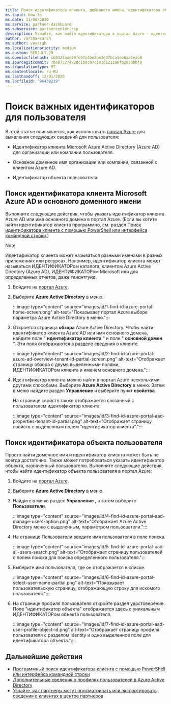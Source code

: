 ```yaml
---
title: Поиск идентификатора клиента, доменного имени, идентификатора объекта пользователя
ms.topic: how-to
ms.date: 11/06/2020
ms.service: partner-dashboard
ms.subservice: partnercenter-csp
description: Узнайте, как найти идентификаторы в портал Azure — идентификатор клиента Azure AD в Организации, доменное имя или идентификатор конкретного объекта пользователя. Для некоторых задач требуются эти сведения.
author: varsha-sarah
ms.author: vavargh
ms.localizationpriority: medium
ms.custom: SEOJULY.20
ms.openlocfilehash: cb0325aae30fe57a4be2be3e37bca1ee6aa1eab8
ms.sourcegitcommit: 7beb7327472dc1b0c07c101d121196fb2830bbf8
ms.translationtype: MT
ms.contentlocale: ru-RU
ms.lasthandoff: 12/01/2020
ms.locfileid: "96439239"
---
```

# <a name="locate-important-ids-for-a-user"></a>Поиск важных идентификаторов для пользователя

В этой статье описывается, как использовать [портал Azure](https://portal.azure.com/) для выявления следующих сведений для пользователя:

- Идентификатор клиента Microsoft Azure Active Directory (Azure AD) для организации или компании пользователя.

- Основное доменное имя организации или компании, связанной с клиентом Azure AD.

- Идентификатор объекта пользователя

## <a name="find-the-microsoft-azure-ad-tenant-id-and-primary-domain-name"></a>Поиск идентификатора клиента Microsoft Azure AD и основного доменного имени

Выполните следующие действия, чтобы указать идентификатор клиента Azure AD или имя основного домена в портал Azure. (Если вы хотите найти идентификатор клиента программно, см. раздел [Поиск идентификатора клиента с помощью PowerShell или интерфейса командной строки](/azure/active-directory/fundamentals/active-directory-how-to-find-tenant.md#find-tenant-id-with-powershell).)

> [!NOTE]
> Идентификатор клиента может называться разными именами в разных приложениях или ресурсах. Например, идентификатор клиента может называться ИДЕНТИФИКАТОРом каталога, клиентом Azure Active Directory (Azure AD), ИДЕНТИФИКАТОРом Microsoft или для определенных отчетов, даже *тенантгуид*.

1. Войдите на [портал Azure](https://portal.azure.com/).

2. Выберите **Azure Active Directory** в меню.

   :::image type="content" source="images/id/1-find-id-azure-portal-home-screen.png" alt-text="Показывает портал Azure выборе параметра Azure Active Directory в меню.":::

3. Откроется страница **обзора** Azure Active Directory. Чтобы найти идентификатор клиента Azure AD или имя основного домена, найдите поле " **идентификатор клиента** " и поле " **основной домен** ". Эти поля отображаются в разделе сведения о клиенте.

   :::image type="content" source="images/id/2-find-id-azure-portal-azure-ad-overview-tenant-id-partial-screen.png" alt-text="Отображает страницу обзора с двумя выделенными полями, ИДЕНТИФИКАТОРом клиента и именем основного домена.":::

4. Идентификатор клиента можно найти в портал Azure несколькими другими способами. Выберите **Azure Active Directory** в меню. Затем в меню найдите раздел **Управление** и выберите пункт **свойства**.

   На странице свойств также отображается связанный с пользователем идентификатор клиента.

   :::image type="content" source="images/id/3-find-id-azure-portal-aad-properties-tenant-id-partial.png" alt-text="Отображает страницу свойств с выделенным полем &quot;идентификатор клиента&quot;.":::

## <a name="find-the-user-object-id"></a>Поиск идентификатора объекта пользователя

Просто найти доменное имя и идентификатор клиента может быть не всегда достаточно. Также может потребоваться указать идентификатор объекта, назначенный пользователю. Выполните следующие действия, чтобы найти идентификатор объекта пользователя в портал Azure:

1. Войдите на [портал Azure](https://portal.azure.com/).

2. Выберите **Azure Active Directory** в меню.

3. Найдите в меню раздел **Управление** , а затем выберите **Пользователи**.

      :::image type="content" source="images/id/4-find-id-azure-portal-aad-manage-users-option.png" alt-text="Отображает Azure Active Directory меню с выделенным, параметром пользователи.":::

4. На странице Пользователи введите имя пользователя в поле поиска.

      :::image type="content" source="images/id/5-find-id-azure-portal-aad-all-users-search.png" alt-text="Отображает страницу пользователей с полем поиска для поиска определенного пользователя.":::

5. Выберите имя пользователя, где он отображается в списке.  

      :::image type="content" source="images/id/6-find-id-azure-portal-select-user-name-partial.png" alt-text="Показывает пользовательскую страницу, отображающую строку для искомого пользователя.":::

6. На странице профиля пользователя откройте раздел удостоверение. Поле "идентификатор объекта" отображается здесь с уникальным ИДЕНТИФИКАТОРом объекта пользователя.

      :::image type="content" source="images/id/7-find-id-azure-portal-aad-user-profile-object-id.png" alt-text="Отображает страницу профиля пользователя с разделом Identity и одно выделенное поле для идентификатора объекта.":::

## <a name="next-steps"></a>Дальнейшие действия

- [Программный поиск идентификатора клиента с помощью PowerShell или интерфейса командной строки](/azure/active-directory/fundamentals/active-directory-how-to-find-tenant)
- [Дополнительные сведения о профилях пользователей в Azure Active Directory](/azure/active-directory/fundamentals/active-directory-users-profile-azure-portal)
- [Узнайте, как партнеры могут просматривать или экспортировать сведения о клиентах в центре партнеров](see-your-customer-list.md)

